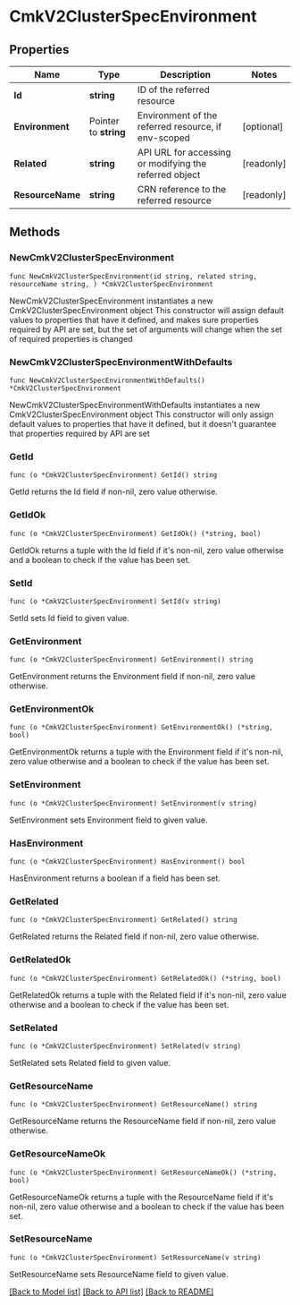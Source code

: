 # CmkV2ClusterSpecEnvironment

## Properties

Name | Type | Description | Notes
------------ | ------------- | ------------- | -------------
**Id** | **string** | ID of the referred resource | 
**Environment** | Pointer to **string** | Environment of the referred resource, if env-scoped | [optional] 
**Related** | **string** | API URL for accessing or modifying the referred object | [readonly] 
**ResourceName** | **string** | CRN reference to the referred resource | [readonly] 

## Methods

### NewCmkV2ClusterSpecEnvironment

`func NewCmkV2ClusterSpecEnvironment(id string, related string, resourceName string, ) *CmkV2ClusterSpecEnvironment`

NewCmkV2ClusterSpecEnvironment instantiates a new CmkV2ClusterSpecEnvironment object
This constructor will assign default values to properties that have it defined,
and makes sure properties required by API are set, but the set of arguments
will change when the set of required properties is changed

### NewCmkV2ClusterSpecEnvironmentWithDefaults

`func NewCmkV2ClusterSpecEnvironmentWithDefaults() *CmkV2ClusterSpecEnvironment`

NewCmkV2ClusterSpecEnvironmentWithDefaults instantiates a new CmkV2ClusterSpecEnvironment object
This constructor will only assign default values to properties that have it defined,
but it doesn't guarantee that properties required by API are set

### GetId

`func (o *CmkV2ClusterSpecEnvironment) GetId() string`

GetId returns the Id field if non-nil, zero value otherwise.

### GetIdOk

`func (o *CmkV2ClusterSpecEnvironment) GetIdOk() (*string, bool)`

GetIdOk returns a tuple with the Id field if it's non-nil, zero value otherwise
and a boolean to check if the value has been set.

### SetId

`func (o *CmkV2ClusterSpecEnvironment) SetId(v string)`

SetId sets Id field to given value.


### GetEnvironment

`func (o *CmkV2ClusterSpecEnvironment) GetEnvironment() string`

GetEnvironment returns the Environment field if non-nil, zero value otherwise.

### GetEnvironmentOk

`func (o *CmkV2ClusterSpecEnvironment) GetEnvironmentOk() (*string, bool)`

GetEnvironmentOk returns a tuple with the Environment field if it's non-nil, zero value otherwise
and a boolean to check if the value has been set.

### SetEnvironment

`func (o *CmkV2ClusterSpecEnvironment) SetEnvironment(v string)`

SetEnvironment sets Environment field to given value.

### HasEnvironment

`func (o *CmkV2ClusterSpecEnvironment) HasEnvironment() bool`

HasEnvironment returns a boolean if a field has been set.

### GetRelated

`func (o *CmkV2ClusterSpecEnvironment) GetRelated() string`

GetRelated returns the Related field if non-nil, zero value otherwise.

### GetRelatedOk

`func (o *CmkV2ClusterSpecEnvironment) GetRelatedOk() (*string, bool)`

GetRelatedOk returns a tuple with the Related field if it's non-nil, zero value otherwise
and a boolean to check if the value has been set.

### SetRelated

`func (o *CmkV2ClusterSpecEnvironment) SetRelated(v string)`

SetRelated sets Related field to given value.


### GetResourceName

`func (o *CmkV2ClusterSpecEnvironment) GetResourceName() string`

GetResourceName returns the ResourceName field if non-nil, zero value otherwise.

### GetResourceNameOk

`func (o *CmkV2ClusterSpecEnvironment) GetResourceNameOk() (*string, bool)`

GetResourceNameOk returns a tuple with the ResourceName field if it's non-nil, zero value otherwise
and a boolean to check if the value has been set.

### SetResourceName

`func (o *CmkV2ClusterSpecEnvironment) SetResourceName(v string)`

SetResourceName sets ResourceName field to given value.



[[Back to Model list]](../README.md#documentation-for-models) [[Back to API list]](../README.md#documentation-for-api-endpoints) [[Back to README]](../README.md)


